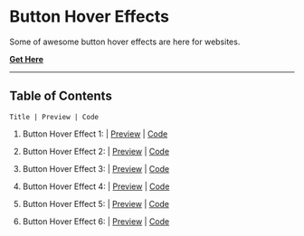 # **Button Hover Effects**

Some of awesome button hover effects are here for websites.

[**Get Here**](https://github.com/imniladri/Miscellaneous/tree/main/Hover-Effects/Button-Hover-Effects)

---

## **Table of Contents**

```
Title | Preview | Code
```

1.  Button Hover Effect 1:
    | [Preview](https://imniladri.github.io/Miscellaneous/Hover-Effects/Button-Hover-Effects/Button-Hover-Effect-1)
    | [Code](https://github.com/imniladri/Miscellaneous/tree/main/Hover-Effects/Button-Hover-Effects/Button-Hover-Effect-1)

2.  Button Hover Effect 2:
    | [Preview](https://imniladri.github.io/Miscellaneous/Hover-Effects/Button-Hover-Effects/Button-Hover-Effect-2)
    | [Code](https://github.com/imniladri/Miscellaneous/tree/main/Hover-Effects/Button-Hover-Effects/Button-Hover-Effect-2)

3.  Button Hover Effect 3:
    | [Preview](https://imniladri.github.io/Miscellaneous/Hover-Effects/Button-Hover-Effects/Button-Hover-Effect-3)
    | [Code](https://github.com/imniladri/Miscellaneous/tree/main/Hover-Effects/Button-Hover-Effects/Button-Hover-Effect-3)

4.  Button Hover Effect 4:
    | [Preview](https://imniladri.github.io/Miscellaneous/Hover-Effects/Button-Hover-Effects/Button-Hover-Effect-4)
    | [Code](https://github.com/imniladri/Miscellaneous/tree/main/Hover-Effects/Button-Hover-Effects/Button-Hover-Effect-4)

5.  Button Hover Effect 5:
    | [Preview](https://imniladri.github.io/Miscellaneous/Hover-Effects/Button-Hover-Effects/Button-Hover-Effect-5)
    | [Code](https://github.com/imniladri/Miscellaneous/tree/main/Hover-Effects/Button-Hover-Effects/Button-Hover-Effect-5)

6.  Button Hover Effect 6:
    | [Preview](https://imniladri.github.io/Miscellaneous/Hover-Effects/Button-Hover-Effects/Button-Hover-Effect-6)
    | [Code](https://github.com/imniladri/Miscellaneous/tree/main/Hover-Effects/Button-Hover-Effects/Button-Hover-Effect-6)
